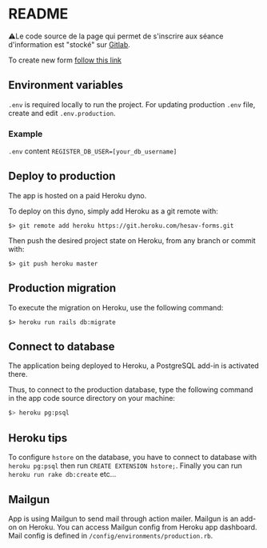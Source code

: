 # README

⚠️Le code source de la page qui permet de s'inscrire aux séance d'information est "stocké" sur [Gitlab](https://gitlab.com/sysin/iRegisterRails-hesav-seances-info).

To create new form [follow this link](new_form_process.md)

## Environment variables
`.env` is required locally to run the project. For updating production `.env` file, create and edit `.env.production`.

### Example

`.env` content
`REGISTER_DB_USER=[your_db_username]`

## Deploy to production

The app is hosted on a paid Heroku dyno.

To deploy on this dyno, simply add Heroku as a git remote with:
```shell
$> git remote add heroku https://git.heroku.com/hesav-forms.git
```

Then push the desired project state on Heroku, from any branch or commit with:
```shell
$> git push heroku master
```

## Production migration
To execute the migration on Heroku, use the following command:
```shell
$> heroku run rails db:migrate
```
## Connect to database

The application being deployed to Heroku, a PostgreSQL add-in is activated there.

Thus, to connect to the production database, type the following command in the app code source directory on your machine:

```sh
$> heroku pg:psql
```

## Heroku tips

To configure `hstore` on the database, you have to connect to database with `heroku pg:psql` then run `CREATE EXTENSION hstore;`. Finally you can run `heroku run rake db:create` etc...

## Mailgun

App is using Mailgun to send mail through action mailer. Mailgun is an add-on on Heroku. You can access Mailgun config from Heroku app dashboard. Mail config is defined in `/config/environments/production.rb`.
